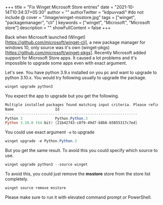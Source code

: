 +++
title = "Fix Winget Microsoft Store entries"
date = "2021-10-14T10:34:37+05:30"
author = ""
authorTwitter = "kdpuvvadi" #do not include @
cover = "/image/winget-msstore.jpg"
tags = ["winget", "packagemanager", "cli" ]
keywords = ["winget", "Microsoft", "Microsoft store"]
description = ""
showFullContent = false
+++

Back when Microsoft launched (Winget)[https://github.com/microsoft/winget-cli], a new package manager for windows 10, only source was it's own (winget-pkgs)[https://github.com/microsoft/winget-pkgs]. Recently Microsoft added support for Microsoft Store apps. It caused a lot problems and it's impossible to upgrade some apps even with exact argument. 

Let's see. You have python 3.9.x installed on you pc and want to upgrade to python 3.10.x. You would try following usually to upgrade the package. 

```powershell
winget upgrade python3
```

You expect the app to upgrade but you get the following. 

```powershell
Multiple installed packages found matching input criteria. Please refine the input.
Name                   Id
-------------------------------------------------------------
Python 3               Python.Python.3
Python 3.10.0 (64-bit) {21b42743-c8f9-49d7-b8b6-b5855317c7ed}
```

You could use exact argument `-e` to upgrade 

```powershell
winget upgrade -e Python.Python.3
```

But you get the same result. To avoid this you could specify which source to use. 

```powershell
winget upgrade python3 --source winget 
```

To avoid this, you could just remove the **msstore** store from the store list completely. 

```powershell
winget source remove msstore
```

Please make sure to run it with elevated command prompt or PowerShell. 
